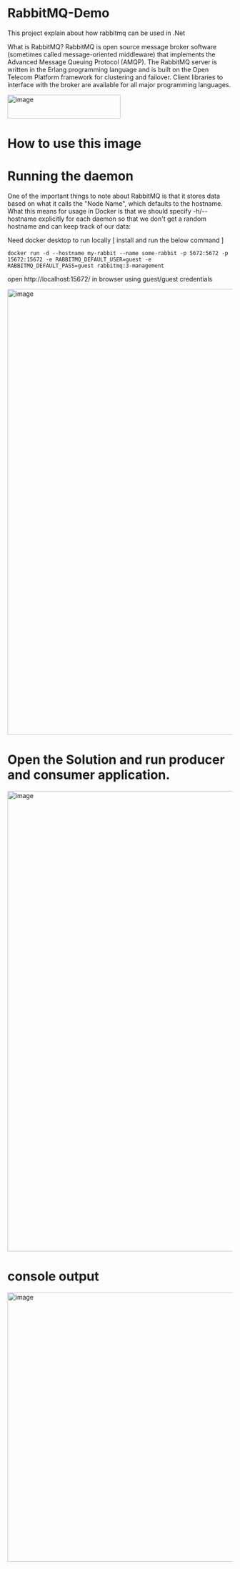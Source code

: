 # RabbitMQ-Demo
This project explain about how rabbitmq can be used in .Net

What is RabbitMQ?
RabbitMQ is open source message broker software (sometimes called message-oriented middleware) that implements the Advanced Message Queuing Protocol (AMQP). The RabbitMQ server is written in the Erlang programming language and is built on the Open Telecom Platform framework for clustering and failover. Client libraries to interface with the broker are available for all major programming languages.

<img width="253" height="53" alt="image" src="https://github.com/user-attachments/assets/56f1e3fe-e1f2-48aa-88f9-766f40d06680" />

# How to use this image

# Running the daemon

One of the important things to note about RabbitMQ is that it stores data based on what it calls the "Node Name", which defaults to the hostname. What this means for usage in Docker is that we should specify -h/--hostname explicitly for each daemon so that we don't get a random hostname and can keep track of our data:

Need docker desktop to run locally [ install and run the below command ]
```
docker run -d --hostname my-rabbit --name some-rabbit -p 5672:5672 -p 15672:15672 -e RABBITMQ_DEFAULT_USER=guest -e RABBITMQ_DEFAULT_PASS=guest rabbitmq:3-management
```
open http://localhost:15672/ in browser using guest/guest credentials

<img width="1751" height="998" alt="image" src="https://github.com/user-attachments/assets/41f5a385-2451-4a63-ad28-c601717022f0" />

# Open the Solution and run  producer and consumer application.

<img width="1910" height="1031" alt="image" src="https://github.com/user-attachments/assets/47328282-7b5c-45d4-8d23-17c098379a68" />

# console output
<img width="1114" height="603" alt="image" src="https://github.com/user-attachments/assets/f28025dd-3e44-4861-ba9c-32235b325418" />
